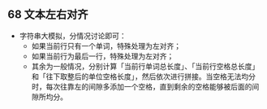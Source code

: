 


68 文本左右对齐
-

- 字符串大模拟，分情况讨论即可：
  - 如果当前行只有一个单词，特殊处理为左对齐；
  - 如果当前行为最后一行，特殊处理为左对齐；
  - 其余为一般情况，分别计算「当前行单词总长度」、「当前行空格总长度」和「往下取整后的单位空格长度」，然后依次进行拼接。当空格无法均分时，每次往靠左的间隙多添加一个空格，直到剩余的空格能够被后面的间隙所均分。

